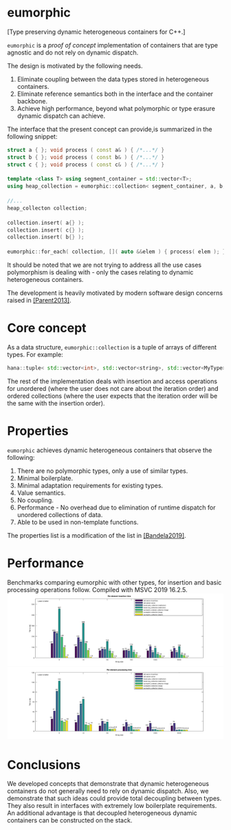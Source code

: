 # eumorphic
[Type preserving dynamic heterogeneous containers for C++.]


```eumorphic``` is a *proof of concept* implementation of containers that are type agnostic and do not rely on dynamic dispatch. 

 The design is motivated by the following needs.
 1. Eliminate coupling between the data types stored in heterogeneous containers.
 2. Eliminate reference semantics both in the interface and the container backbone.
 3. Achieve high performance, beyond what polymorphic or type erasure dynamic dispatch can achieve.
 
 The interface that the present concept can provide,is summarized in the following snippet:
 ```c++
 struct a { }; void process ( const a& ) { /*...*/ }
 struct b { }; void process ( const b& ) { /*...*/ }
 struct c { }; void process ( const c& ) { /*...*/ }
 
 template <class T> using segment_container = std::vector<T>;
 using heap_collection = eumorphic::collection< segment_container, a, b, c >;
 
 //...
 heap_collecton collection;

 collection.insert( a{} );
 collection.insert( c{} );
 collection.insert( b{} );
 
 eumorphic::for_each( collection, []( auto &&elem ) { process( elem ); } );
 ```
It should be noted that we are not trying to address all the use cases polymorphism is dealing with - only the cases relating to dynamic heterogeneous containers.

The development is heavily motivated by modern software design concerns raised in [[Parent2013]](https://www.youtube.com/watch?v=bIhUE5uUFOA).

# Core concept
As a data structure, ```eumorphic::collection``` is a tuple of arrays of different types. For example:
```cpp
hana::tuple< std::vector<int>, std::vector<string>, std::vector<MyType> > collection_data;
```
The rest of the implementation deals with insertion and access operations for unordered (where the user does not care about the iteration order) and ordered collections (where the user expects that the iteration order will be the same with the insertion order).

# Properties
``eumorphic`` achieves dynamic heterogeneous containers that observe the following:

1. There are no polymorphic types, only a use of similar types.
2. Minimal boilerplate.
3. Minimal adaptation requirements for existing types.
4. Value semantics.
5. No coupling.
6. Performance - No overhead due to elimination of runtime dispatch for unordered collections of data.
7. Able to be used in non-template functions.

The properties list is a modification of the list in [[Bandela2019]](https://github.com/CppCon/CppCon2019/blob/master/Presentations/polymorphism__virtual/polymorphism__virtual__john_bandela__cppcon_2019.pdf).

# Performance
Benchmarks comparing eumorphic with other types, for insertion and basic processing operations follow. Compiled with MSVC 2019 16.2.5.
![Insertion performance comparisons](doc/hetero_insertion_benchmark.png)
![Insertion performance comparisons](doc/hetero_access_benchmark.png)

# Conclusions
We developed concepts that demonstrate that dynamic heterogeneous containers do not generally need to rely on dynamic dispatch. Also, we demonstrate that such ideas could provide total decoupling between types. They also result in interfaces with extremely low boilerplate requirements. An additional advantage is that decoupled heterogeneous dynamic containers can be constructed on the stack.
 
